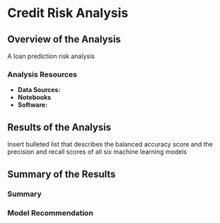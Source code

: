# Credit Risk Analysis

## Overview of the Analysis

A loan prediction risk analysis

### Analysis Resources
* **Data Sources:**
* **Notebooks** 
* **Software:** 

## Results of the Analysis

Insert bulleted list that describes the balanced accuracy score and the precision and recall scores of all six machine learning models

## Summary of the Results

### Summary

### Model Recommendation


